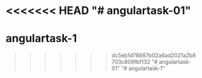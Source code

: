<<<<<<< HEAD
"# angulartask-01" 
=======
# angulartask-1
>>>>>>> dc5eb1d78887b02a6ad2021a2b8703c809fbf132
"# angulartask-01" 
"# angulartask-1" 
